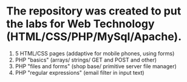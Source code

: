 # The repository was created to put the labs for Web Technology (HTML/CSS/PHP/MySql/Apache).

1.  5 HTML/CSS pages (addaptive for mobile phones, using forms)
2.  PHP "basics" (arrays/ strings/ GET and POST and other)
3.  PHP "files and forms" (shop base/ primitive server file manager)
4.  PHP "regular expressions" (email filter in input text)
